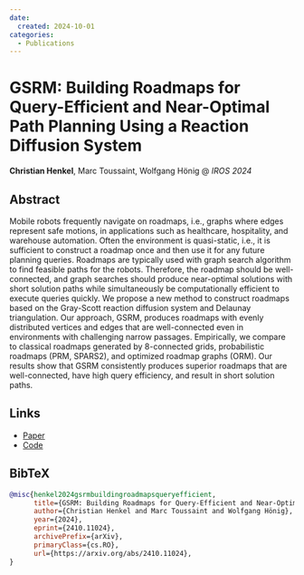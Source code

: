 ```yaml
---
date:
  created: 2024-10-01
categories:
  - Publications
---
```


# GSRM: Building Roadmaps for Query-Efficient and Near-Optimal Path Planning Using a Reaction Diffusion System

__Christian Henkel__, Marc Toussaint, Wolfgang Hönig @ _IROS 2024_

<!-- more -->

## Abstract

Mobile robots frequently navigate on roadmaps, i.e., graphs where edges represent safe motions, in applications such as healthcare, hospitality, and warehouse automation. Often the environment is quasi-static, i.e., it is sufficient to construct a roadmap once and then use it for any future planning queries. Roadmaps are typically used with graph search algorithm to find feasible paths for the robots. Therefore, the roadmap should be well-connected, and graph searches should produce near-optimal solutions with short solution paths while simultaneously be computationally efficient to execute queries quickly.
We propose a new method to construct roadmaps based on the Gray-Scott reaction diffusion system and Delaunay triangulation. Our approach, GSRM, produces roadmaps with evenly distributed vertices and edges that are well-connected even in environments with challenging narrow passages. Empirically, we compare to classical roadmaps generated by 8-connected grids, probabilistic roadmaps (PRM, SPARS2), and optimized roadmap graphs (ORM). Our results show that GSRM consistently produces superior roadmaps that are well-connected, have high query efficiency, and result in short solution paths.

## Links

- [Paper](https://arxiv.org/abs/2410.11024)
- [Code](https://ct2034.github.io/miriam/iros2024/)

## BibTeX

```bibtex
@misc{henkel2024gsrmbuildingroadmapsqueryefficient,
      title={GSRM: Building Roadmaps for Query-Efficient and Near-Optimal Path Planning Using a Reaction Diffusion System},
      author={Christian Henkel and Marc Toussaint and Wolfgang Hönig},
      year={2024},
      eprint={2410.11024},
      archivePrefix={arXiv},
      primaryClass={cs.RO},
      url={https://arxiv.org/abs/2410.11024},
}
```
